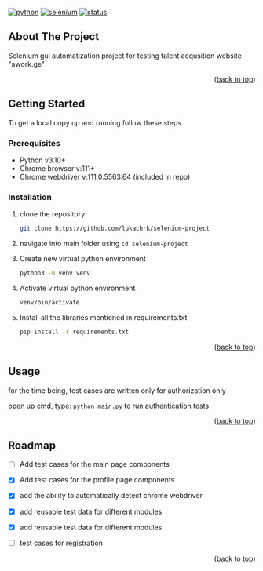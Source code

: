 <a name="readme-top"></a>
[![python](https://img.shields.io/badge/python-3.11.2-blue.svg)](https://www.python.org/downloads/) 
[![selenium](https://img.shields.io/badge/selenium-v4.8.2-green.svg)](https://pypi.org/project/selenium/)
[![status](https://img.shields.io/badge/status-stable-green.svg)](https://github.com/lukachrk/selenium-project)



## About The Project
Selenium gui automatization project for testing talent acqusition website "awork.ge"

<p align="right">(<a href="#readme-top">back to top</a>)</p>


## Getting Started
To get a local copy up and running follow these steps.

### Prerequisites
* Python v3.10+
* Chrome browser v:111+
* Chrome webdriver v:111.0.5563.64 (included in repo)

### Installation
 
1. clone the repository
   ```sh
   git clone https://github.com/lukachrk/selenium-project
   ```
2. navigate into main folder using `cd selenium-project`

3. Create new virtual python environment
   ```sh
   python3 -m venv venv
   ```
4. Activate virtual python environment
   ```sh
   venv/bin/activate
   ```
5. Install all the libraries mentioned in requirements.txt 
   ```sh
   pip install -r requirements.txt
   ```

<p align="right">(<a href="#readme-top">back to top</a>)</p>


## Usage
for the time being, test cases are written only for authorization only

open up cmd, type: `python main.py` to run authentication tests


<p align="right">(<a href="#readme-top">back to top</a>)</p>




## Roadmap

- [ ] Add test cases for the main page components
- [x] Add test cases for the profile page components
- [x] add the ability to automatically detect chrome webdriver
- [x] add reusable test data for different modules
- [x] add reusable test data for different modules
- [ ] test cases for registration


<p align="right">(<a href="#readme-top">back to top</a>)</p>
